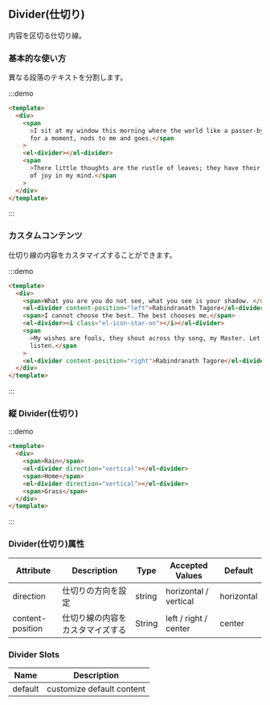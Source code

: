 ## Divider(仕切り)

内容を区切る仕切り線。

### 基本的な使い方

異なる段落のテキストを分割します。

:::demo

```html
<template>
  <div>
    <span
      >I sit at my window this morning where the world like a passer-by stops
      for a moment, nods to me and goes.</span
    >
    <el-divider></el-divider>
    <span
      >There little thoughts are the rustle of leaves; they have their whisper
      of joy in my mind.</span
    >
  </div>
</template>
```

:::

### カスタムコンテンツ

仕切り線の内容をカスタマイズすることができます。

:::demo

```html
<template>
  <div>
    <span>What you are you do not see, what you see is your shadow. </span>
    <el-divider content-position="left">Rabindranath Tagore</el-divider>
    <span>I cannot choose the best. The best chooses me.</span>
    <el-divider><i class="el-icon-star-on"></i></el-divider>
    <span
      >My wishes are fools, they shout across thy song, my Master. Let me but
      listen.</span
    >
    <el-divider content-position="right">Rabindranath Tagore</el-divider>
  </div>
</template>
```

:::

### 縦 Divider(仕切り)

:::demo

```html
<template>
  <div>
    <span>Rain</span>
    <el-divider direction="vertical"></el-divider>
    <span>Home</span>
    <el-divider direction="vertical"></el-divider>
    <span>Grass</span>
  </div>
</template>
```

:::

### Divider(仕切り)属性

| Attribute        | Description                      | Type   | Accepted Values       | Default    |
| ---------------- | -------------------------------- | ------ | --------------------- | ---------- |
| direction        | 仕切りの方向を設定               | string | horizontal / vertical | horizontal |
| content-position | 仕切り線の内容をカスタマイズする | String | left / right / center | center     |

### Divider Slots

| Name    | Description               |
| ------- | ------------------------- |
| default | customize default content |
